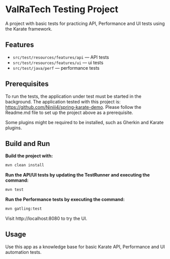 # ValRaTech Testing Project

A project with basic tests for practicing API, Performance and UI tests using the Karate framework.

## Features

- `src/test/resources/features/api` — API tests
- `src/test/resources/features/ui` — ui tests
- `src/test/java/perf` — performance tests

## Prerequisites
To run the tests, the application under test must be started in the background. 
The application tested with this project is: https://github.com/Niniii4/spring-karate-demo.
Please follow the Readme.md file to set up the project above as a prerequisite.

Some plugins might be required to be installed, such as Gherkin and Karate plugins. 

## Build and Run

**Build the project with:**  
```bash
mvn clean install
```

**Run the API/UI tests by updating the TestRunner and executing the command:**  
```bash
mvn test
```
**Run the Performance tests by executing the command:**
```bash
mvn gatling:test
```
Visit http://localhost:8080 to try the UI.

## Usage
Use this app as a knowledge base for basic Karate API, Performance and UI automation tests.
